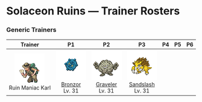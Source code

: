 # Solaceon Ruins — Trainer Rosters

### Generic Trainers

| Trainer | P1 | P2 | P3 | P4 | P5 | P6 |
|:-------:|:--:|:--:|:--:|:--:|:--:|:--:|
| ![Ruin Maniac Karl](../../assets/trainers/ruin_maniac.png "Ruin Maniac Karl")<br>Ruin Maniac Karl | ![Bronzor](../../assets/sprites/bronzor/front.gif "Bronzor")<br>[Bronzor](../../pokemon/bronzor.md/)<br>Lv. 31 | ![Graveler](../../assets/sprites/graveler/front.gif "Graveler")<br>[Graveler](../../pokemon/graveler.md/)<br>Lv. 31 | ![Sandslash](../../assets/sprites/sandslash/front.gif "Sandslash")<br>[Sandslash](../../pokemon/sandslash.md/)<br>Lv. 31 |

